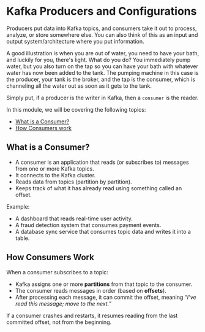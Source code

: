 # Kafka Producers and Configurations

Producers put data into Kafka topics, and consumers take it out to process, analyze, or store somewhere else. You can also think of this as an input and output system/architecture where you put information. 

A good illustration is when you are out of water, you need to have your bath, and luckily for you, there's light. What do you do? You immediately pump water, but you also turn on the tap so you can have your bath with whatever water has now been added to the tank. The pumping machine in this case is the producer, your tank is the broker, and the tap is the consumer, which is channeling all the water out as soon as it gets to the tank.

Simply put, if a producer is the writer in Kafka, then a `consumer` is the reader.

In this module, we will be covering the following topics:

- [What is a Consumer?](https://github.com/coredataengineers/CDE-BOOTCAMP/blob/main/12_apache_kafka/07-Consumer-and-Configurations.md#what-is-a-consumer)
- [How Consumers work]()


## What is a Consumer?

* A consumer is an application that reads (or subscribes to) messages from one or more Kafka topics.
* It connects to the Kafka cluster.
* Reads data from topics (partition by partition).
* Keeps track of what it has already read using something called an offset.


Example:

* A dashboard that reads real-time user activity.
* A fraud detection system that consumes payment events.
* A database sync service that consumes topic data and writes it into a table.

## How Consumers Work

When a consumer subscribes to a topic:

* Kafka assigns one or more **partitions** from that topic to the consumer.
* The consumer reads messages in order (based on **offsets**).
* After processing each message, it can commit the offset, meaning “*I’ve read this message; move to the next.*”

If a consumer crashes and restarts, it resumes reading from the last committed offset, not from the beginning.


